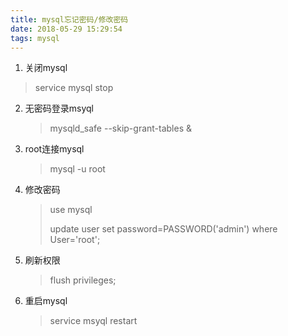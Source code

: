 ```yaml
---
title: mysql忘记密码/修改密码
date: 2018-05-29 15:29:54
tags: mysql
---
```


1.  关闭mysql

   > service mysql stop

2. 无密码登录msyql

   > mysqld_safe --skip-grant-tables &  

3. root连接mysql

   > mysql -u root

4. 修改密码

   > use mysql
   >
   > update user set password=PASSWORD('admin') where User='root';  

5. 刷新权限

   > flush privileges;

6. 重启mysql

   > service msyql restart

